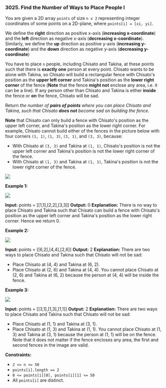 ### 3025\. Find the Number of Ways to Place People I

You are given a 2D array `points` of size `n x 2` representing integer coordinates of some points on a 2D-plane, where `points[i] = [xi, yi]`.

We define the **right** direction as positive x-axis (**increasing x-coordinate**) and the **left** direction as negative x-axis (**decreasing x-coordinate**). Similarly, we define the **up** direction as positive y-axis (**increasing y-coordinate**) and the **down** direction as negative y-axis (**decreasing y-coordinate**)

You have to place `n` people, including Chisato and Takina, at these points such that there is **exactly one** person at every point. Chisato wants to be alone with Takina, so Chisato will build a rectangular fence with Chisato's position as the **upper left corner** and Takina's position as the **lower right corner** of the fence (**Note** that the fence **might not** enclose any area, i.e. it can be a line). If any person other than Chisato and Takina is either **inside** the fence or **on** the fence, Chisato will be sad.

Return _the number of **pairs of points** where you can place Chisato and Takina, such that Chisato **does not** become sad on building the fence_.

**Note** that Chisato can only build a fence with Chisato's position as the upper left corner, and Takina's position as the lower right corner. For example, Chisato cannot build either of the fences in the picture below with four corners `(1, 1)`, `(1, 3)`, `(3, 1)`, and `(3, 3)`, because:

*   With Chisato at `(3, 3)` and Takina at `(1, 1)`, Chisato's position is not the upper left corner and Takina's position is not the lower right corner of the fence.
*   With Chisato at `(1, 3)` and Takina at `(1, 1)`, Takina's position is not the lower right corner of the fence.

![](https://assets.leetcode.com/uploads/2024/01/04/example0alicebob-1.png)

**Example 1:**

![](https://assets.leetcode.com/uploads/2024/01/04/example1alicebob.png)

**Input:** points = \[\[1,1\],\[2,2\],\[3,3\]\]
**Output:** 0
**Explanation:** There is no way to place Chisato and Takina such that Chisato can build a fence with Chisato's position as the upper left corner and Takina's position as the lower right corner. Hence we return 0. 

**Example 2:**

![](https://assets.leetcode.com/uploads/2024/01/04/example2chisatotakina.png)

**Input:** points = \[\[6,2\],\[4,4\],\[2,6\]\]
**Output:** 2
**Explanation:** There are two ways to place Chisato and Takina such that Chisato will not be sad:
- Place Chisato at (4, 4) and Takina at (6, 2).
- Place Chisato at (2, 6) and Takina at (4, 4).
You cannot place Chisato at (2, 6) and Takina at (6, 2) because the person at (4, 4) will be inside the fence.

**Example 3:**

![](https://assets.leetcode.com/uploads/2024/01/04/chisatotakinaexample3.png)

**Input:** points = \[\[3,1\],\[1,3\],\[1,1\]\]
**Output:** 2
**Explanation:** There are two ways to place Chisato and Takina such that Chisato will not be sad:
- Place Chisato at (1, 1) and Takina at (3, 1).
- Place Chisato at (1, 3) and Takina at (1, 1).
You cannot place Chisato at (1, 3) and Takina at (3, 1) because the person at (1, 1) will be on the fence.
Note that it does not matter if the fence encloses any area, the first and second fences in the image are valid.

**Constraints:**

*   `2 <= n <= 50`
*   `points[i].length == 2`
*   `0 <= points[i][0], points[i][1] <= 50`
*   All `points[i]` are distinct.
